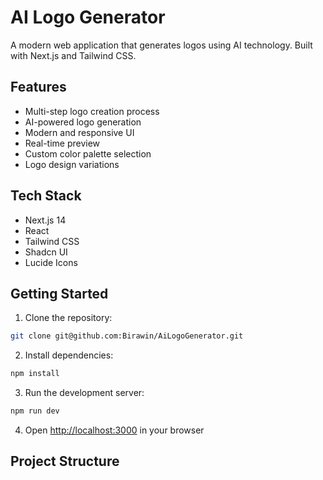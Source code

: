 # AI Logo Generator

A modern web application that generates logos using AI technology. Built with Next.js and Tailwind CSS.

## Features

- Multi-step logo creation process
- AI-powered logo generation
- Modern and responsive UI
- Real-time preview
- Custom color palette selection
- Logo design variations

## Tech Stack

- Next.js 14
- React
- Tailwind CSS
- Shadcn UI
- Lucide Icons

## Getting Started

1. Clone the repository:
```bash
git clone git@github.com:Birawin/AiLogoGenerator.git
```

2. Install dependencies:
```bash
npm install
```

3. Run the development server:
```bash
npm run dev
```

4. Open [http://localhost:3000](http://localhost:3000) in your browser

## Project Structure
